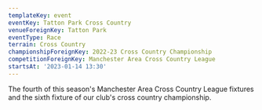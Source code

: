 ```yaml
---
templateKey: event
eventKey: Tatton Park Cross Country
venueForeignKey: Tatton Park
eventType: Race
terrain: Cross Country
championshipForeignKey: 2022-23 Cross Country Championship
competitionForeignKey: Manchester Area Cross Country League
startsAt: '2023-01-14 13:30'
---
```

The fourth of this season's Manchester Area Cross Country League fixtures and
the sixth fixture of our club's cross country championship.
